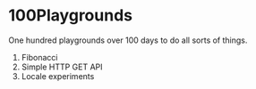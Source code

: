 # 100Playgrounds
One hundred playgrounds over 100 days to do all sorts of things.


1. Fibonacci
2. Simple HTTP GET API
3. Locale experiments
